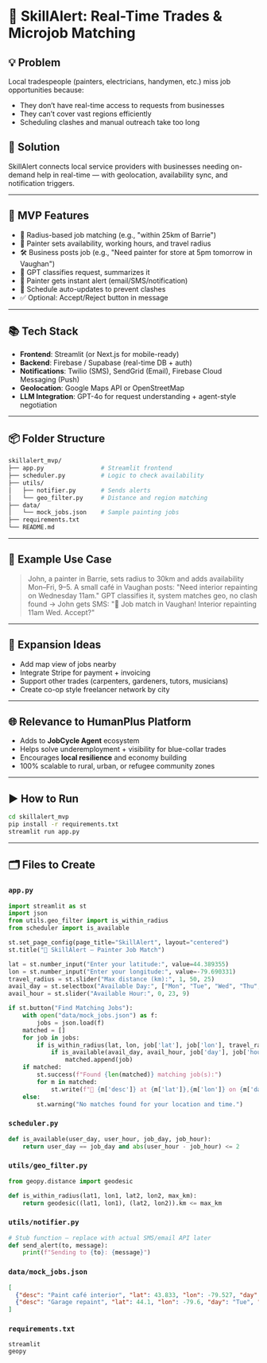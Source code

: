 # 🎨 SkillAlert: Real-Time Trades & Microjob Matching

## 💡 Problem
Local tradespeople (painters, electricians, handymen, etc.) miss job opportunities because:
- They don’t have real-time access to requests from businesses
- They can’t cover vast regions efficiently
- Scheduling clashes and manual outreach take too long

## 🚀 Solution
SkillAlert connects local service providers with businesses needing on-demand help in real-time — with geolocation, availability sync, and notification triggers.

---

## 🔧 MVP Features

- 🧭 Radius-based job matching (e.g., "within 25km of Barrie")
- 📅 Painter sets availability, working hours, and travel radius
- 🛠️ Business posts job (e.g., "Need painter for store at 5pm tomorrow in Vaughan")
- 🤖 GPT classifies request, summarizes it
- 🔔 Painter gets instant alert (email/SMS/notification)
- 📆 Schedule auto-updates to prevent clashes
- ✅ Optional: Accept/Reject button in message

---

## 📚 Tech Stack
- **Frontend**: Streamlit (or Next.js for mobile-ready)
- **Backend**: Firebase / Supabase (real-time DB + auth)
- **Notifications**: Twilio (SMS), SendGrid (Email), Firebase Cloud Messaging (Push)
- **Geolocation**: Google Maps API or OpenStreetMap
- **LLM Integration**: GPT-4o for request understanding + agent-style negotiation

---

## 📦 Folder Structure
```bash
skillalert_mvp/
├── app.py                # Streamlit frontend
├── scheduler.py          # Logic to check availability
├── utils/
│   ├── notifier.py       # Sends alerts
│   └── geo_filter.py     # Distance and region matching
├── data/
│   └── mock_jobs.json    # Sample painting jobs
├── requirements.txt
└── README.md
```

---

## 📍 Example Use Case
> John, a painter in Barrie, sets radius to 30km and adds availability Mon–Fri, 9–5. A small café in Vaughan posts: "Need interior repainting on Wednesday 11am." GPT classifies it, system matches geo, no clash found → John gets SMS: "🎨 Job match in Vaughan! Interior repainting 11am Wed. Accept?"

---

## 🤝 Expansion Ideas
- Add map view of jobs nearby
- Integrate Stripe for payment + invoicing
- Support other trades (carpenters, gardeners, tutors, musicians)
- Create co-op style freelancer network by city

---

## 🌐 Relevance to HumanPlus Platform
- Adds to **JobCycle Agent** ecosystem
- Helps solve underemployment + visibility for blue-collar trades
- Encourages **local resilience** and economy building
- 100% scalable to rural, urban, or refugee community zones


---

## ▶️ How to Run
```bash
cd skillalert_mvp
pip install -r requirements.txt
streamlit run app.py
```

---

## 🗂️ Files to Create

### `app.py`
```python
import streamlit as st
import json
from utils.geo_filter import is_within_radius
from scheduler import is_available

st.set_page_config(page_title="SkillAlert", layout="centered")
st.title("🎨 SkillAlert – Painter Job Match")

lat = st.number_input("Enter your latitude:", value=44.389355)
lon = st.number_input("Enter your longitude:", value=-79.690331)
travel_radius = st.slider("Max distance (km):", 1, 50, 25)
avail_day = st.selectbox("Available Day:", ["Mon", "Tue", "Wed", "Thu", "Fri"])
avail_hour = st.slider("Available Hour:", 0, 23, 9)

if st.button("Find Matching Jobs"):
    with open("data/mock_jobs.json") as f:
        jobs = json.load(f)
    matched = []
    for job in jobs:
        if is_within_radius(lat, lon, job['lat'], job['lon'], travel_radius):
            if is_available(avail_day, avail_hour, job['day'], job['hour']):
                matched.append(job)
    if matched:
        st.success(f"Found {len(matched)} matching job(s):")
        for m in matched:
            st.write(f"📍 {m['desc']} at {m['lat']},{m['lon']} on {m['day']} at {m['hour']}:00")
    else:
        st.warning("No matches found for your location and time.")
```

### `scheduler.py`
```python
def is_available(user_day, user_hour, job_day, job_hour):
    return user_day == job_day and abs(user_hour - job_hour) <= 2
```

### `utils/geo_filter.py`
```python
from geopy.distance import geodesic

def is_within_radius(lat1, lon1, lat2, lon2, max_km):
    return geodesic((lat1, lon1), (lat2, lon2)).km <= max_km
```

### `utils/notifier.py`
```python
# Stub function – replace with actual SMS/email API later
def send_alert(to, message):
    print(f"Sending to {to}: {message}")
```

### `data/mock_jobs.json`
```json
[
  {"desc": "Paint café interior", "lat": 43.833, "lon": -79.527, "day": "Wed", "hour": 11},
  {"desc": "Garage repaint", "lat": 44.1, "lon": -79.6, "day": "Tue", "hour": 14}
]
```

### `requirements.txt`
```
streamlit
geopy
```





